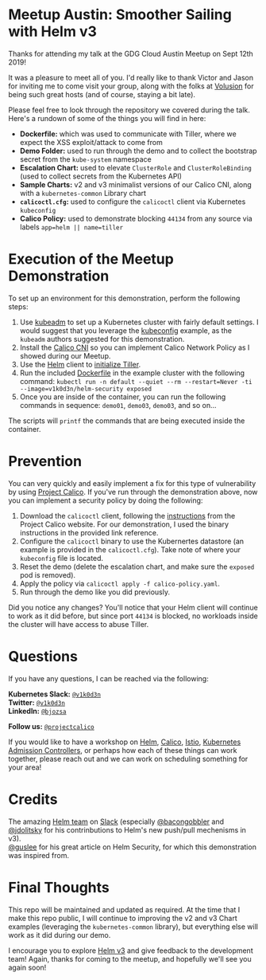 # Meetup Austin: Smoother Sailing with Helm v3

Thanks for attending my talk at the GDG Cloud Austin Meetup on Sept 12th 2019!

It was a pleasure to meet all of you. I'd really like to thank Victor and Jason for inviting me to come visit your group, along with the folks at [Volusion](https://www.volusion.com/) for being such great hosts (and of course, staying a bit late).

Please feel free to look through the repository we covered during the talk. Here's a rundown of some of the things you will find in here:

- **Dockerfile:** which was used to communicate with Tiller, where we expect the XSS exploit/attack to come from
- **Demo Folder:** used to run through the demo and to collect the bootstrap secret from the `kube-system` namespace
- **Escalation Chart:** used to elevate `ClusterRole` and `ClusterRoleBinding` (used to collect secrets from the Kubernetes API)
- **Sample Charts:** v2 and v3 minimalist versions of our Calico CNI, along with a `kubernetes-common` Library chart
- **`calicoctl.cfg`:** used to configure the `calicoctl` client via Kubernetes `kubeconfig`
- **Calico Policy:** used to demonstrate blocking `44134` from any source via labels `app=helm || name=tiller`


# Execution of the Meetup Demonstration

To set up an environment for this demonstration, perform the following steps:
1. Use [kubeadm](https://kubernetes.io/docs/setup/production-environment/tools/kubeadm/install-kubeadm/) to set up a Kubernetes cluster with fairly default settings. I would suggest that you leverage the [kubeconfig](https://github.com/kubernetes/kubeadm/issues/235#issuecomment-311928904) example, as the `kubeadm` authors suggested for this demonstration.
2. Install the [Calico CNI](https://docs.projectcalico.org/v3.8/getting-started/kubernetes/installation/calico#installing-with-the-kubernetes-api-datastore50-nodes-or-less) so you can implement Calico Network Policy as I showed during our Meetup.
3. Use the [Helm](https://helm.sh/) client to [initialize Tiller](https://helm.sh/docs/install/).
4. Run the included [Dockerfile](https://cloud.docker.com/u/v1k0d3n/repository/docker/v1k0d3n/helm-security) in the example cluster with the following command: `kubectl run -n default --quiet --rm --restart=Never -ti --image=v1k0d3n/helm-security exposed`
5. Once you are inside of the container, you can run the following commands in sequence: `demo01`, `demo03`, `demo03`, and so on...

The scripts will `printf` the commands that are being executed inside the container.

# Prevention

You can very quickly and easily implement a fix for this type of vulnerability by using [Project Calico](https://www.projectcalico.org/). If you've run through the demonstration above, now you can implement a security policy by doing the following:

1. Download the `calicoctl` client, following the [instructions](https://docs.projectcalico.org/v3.8/getting-started/calicoctl/install#installing-calicoctl-as-a-binary-on-a-single-host) from the Project Calico website. For our demonstration, I used the binary instructions in the provided link reference.
2. Configure the `calicoctl` binary to use the Kubernertes datastore (an example is provided in the `calicoctl.cfg`). Take note of where your `kubeconfig` file is located.
3. Reset the demo (delete the escalation chart, and make sure the `exposed` pod is removed).
4. Apply the policy via `calicoctl apply -f calico-policy.yaml`.
5. Run through the demo like you did previously.

Did you notice any changes? You'll notice that your Helm client will continue to work as it did before, but since port `44134` is blocked, no workloads inside the cluster will have access to abuse Tiller.

# Questions

If you have any questions, I can be reached via the following:

**Kubernetes Slack:** [`@v1k0d3n`](https://app.slack.com/team/U0A333J23)<br>
**Twitter:** [`@v1k0d3n`](https://twitter.com/v1k0d3n)<br>
**LinkedIn:** [`@bjozsa`](https://www.linkedin.com/in/bjozsa/)<br>

**Follow us:** [`@projectcalico`](https://twitter.com/projectcalico)

If you would like to have a workshop on [Helm](https://helm.sh/), [Calico](https://www.projectcalico.org/), [Istio](https://istio.io/), [Kubernetes Admission Controllers](https://kubernetes.io/docs/reference/access-authn-authz/admission-controllers/), or perhaps how each of these things can work together, please reach out and we can work on scheduling something for your area!

# Credits

The amazing [Helm team](https://kubernetes.slack.com/messages/C51E88VDG) on [Slack](kubernetes.slack.com) (especially [@bacongobbler](https://app.slack.com/team/U0D3ENG3G) and [@jdolitsky](https://app.slack.com/team/U4GDWJ5FB) for his contrinbutions to Helm's new push/pull mechenisms in v3).<br>
[@guslee](https://kubernetes.slack.com/messages/DNCFYTYK0) for his great article on Helm Security, for which this demonstration was inspired from.

# Final Thoughts

This repo will be maintained and updated as required. At the time that I make this repo public, I will continue to improving the v2 and v3 Chart examples (leveraging the `kubernetes-common` library), but everything else will work as it did during our demo.

I encourage you to explore [Helm v3](https://v3.helm.sh/docs/) and give feedback to the development team! Again, thanks for coming to the meetup, and hopefully we'll see you again soon!

